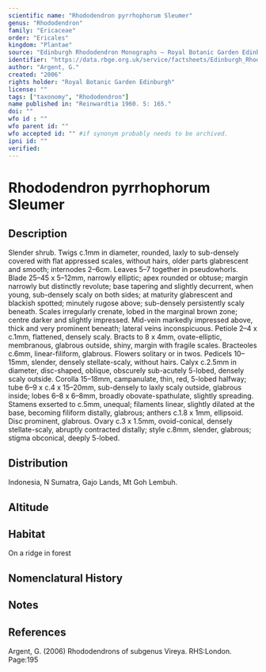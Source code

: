 ```yaml
---
scientific name: "Rhododendron pyrrhophorum Sleumer"
genus: "Rhododendron"
family: "Ericaceae"
order: "Ericales"
kingdom: "Plantae"
source: "Edinburgh Rhododendron Monographs – Royal Botanic Garden Edinburgh"
identifier: "https://data.rbge.org.uk/service/factsheets/Edinburgh_Rhododendron_Monographs.xhtml"
author: "Argent, G."
created: "2006"
rights holder: "Royal Botanic Garden Edinburgh"
license: ""
tags: ["taxonomy", "Rhododendron"]
name published in: "Reinwardtia 1960. 5: 165."
doi: ""
wfo id : ""
wfo parent id: ""
wfo accepted id: "" #if synonym probably needs to be archived.                      
ipni id: ""
verified:
---
```


                       

# Rhododendron pyrrhophorum Sleumer

## Description
Slender shrub. Twigs c.1mm in diameter, rounded, laxly to sub-densely covered with flat appressed scales, without hairs, older parts glabrescent and smooth; internodes 2–6cm. Leaves 5–7 together in pseudowhorls. Blade 25–45 x 5–12mm, narrowly elliptic; apex rounded or obtuse; margin narrowly but distinctly revolute; base tapering and slightly decurrent, when young, sub-densely scaly on both sides; at maturity glabrescent and blackish spotted; minutely rugose above; sub-densely persistently scaly beneath. Scales irregularly crenate, lobed in the marginal brown zone; centre darker and slightly impressed. Mid-vein markedly impressed above, thick and very prominent beneath; lateral veins inconspicuous. Peti­ole 2–4 x c.1mm, flattened, densely scaly. Bracts to 8 x 4mm, ovate-elliptic, membranous, glabrous outside, shiny, margin with fragile scales. Bracteoles c.6mm, linear-filiform, glabrous. Flowers solitary or in twos. Pedicels 10–15mm, slender, densely stellate-scaly, without hairs. Calyx c.2.5mm in diameter, disc-shaped, oblique, obscurely sub-acutely 5-lobed, densely scaly outside. Corolla 15–18mm, campanulate, thin, red, 5-lobed halfway; tube 6–9 x c.4 x 15–20mm, sub-densely to laxly scaly outside, glabrous inside; lobes 6–8 x 6–8mm, broadly obovate-spathulate, slightly spreading. Stamens exserted to c.5mm, unequal; filaments linear, slightly dilated at the base, becoming filiform distally, glabrous; anthers c.1.8 x 1mm, ellipsoid. Disc prominent, glabrous. Ovary c.3 x 1.5mm, ovoid-conical, densely stellate-scaly, abruptly contracted distally; style c.8mm, slender, glabrous; stigma obconical, deeply 5-lobed.

## Distribution
Indonesia, N Sumatra, Gajo Lands, Mt Goh Lembuh.

## Altitude


## Habitat
On a ridge in forest

## Nomenclatural History

                       
## Notes


## References

Argent, G. (2006) Rhododendrons of subgenus Vireya. RHS:London. Page:195
